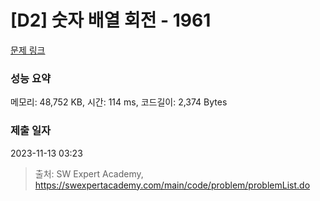 # [D2] 숫자 배열 회전 - 1961 

[문제 링크](https://swexpertacademy.com/main/code/problem/problemDetail.do?contestProbId=AV5Pq-OKAVYDFAUq) 

### 성능 요약

메모리: 48,752 KB, 시간: 114 ms, 코드길이: 2,374 Bytes

### 제출 일자

2023-11-13 03:23



> 출처: SW Expert Academy, https://swexpertacademy.com/main/code/problem/problemList.do